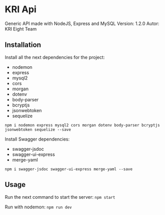 # KRI Api
Generic API made with NodeJS, Express and MySQL
Version: 1.2.0
Autor: KRI Eight Team

## Installation
Install all the next dependencies for the project:
- nodemon
- express
- mysql2
- cors
- morgan
- dotenv
- body-parser
- bcryptjs
- jsonwebtoken
- sequelize

```npm i nodemon express mysql2 cors morgan dotenv body-parser bcryptjs jsonwebtoken sequelize --save```

Install Swagger dependencies:
- swagger-jsdoc
- swagger-ui-express
- merge-yaml

```npm i swagger-jsdoc swagger-ui-express merge-yaml --save```

## Usage
Run the next command to start the server:
```npm start```

Run with nodemon:
```npm run dev```
